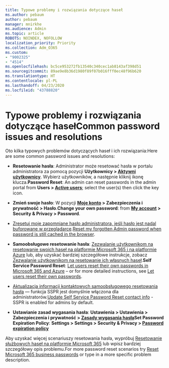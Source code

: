 ```yaml
---
title: Typowe problemy i rozwiązania dotyczące haseł
ms.author: pebaum
author: pebaum
manager: mnirkhe
ms.audience: Admin
ms.topic: article
ROBOTS: NOINDEX, NOFOLLOW
localization_priority: Priority
ms.collection: Adm_O365
ms.custom:
- "9002325"
- "4514"
ms.openlocfilehash: bc5ce953272fb13540c340cec1ab8143af398d51
ms.sourcegitcommit: 89ae9e8b36d1980f89f07b016fff0ec48f96b620
ms.translationtype: HT
ms.contentlocale: pl-PL
ms.lasthandoff: 04/23/2020
ms.locfileid: "43788820"
---
```

# <a name="common-password-issues-and-resolutions"></a><span data-ttu-id="70a7d-102">Typowe problemy i rozwiązania dotyczące haseł</span><span class="sxs-lookup"><span data-stu-id="70a7d-102">Common password issues and resolutions</span></span>

<span data-ttu-id="70a7d-103">Oto kilka typowych problemów dotyczących haseł i ich rozwiązania:</span><span class="sxs-lookup"><span data-stu-id="70a7d-103">Here are some common password issues and resolutions:</span></span>

- <span data-ttu-id="70a7d-104">**Resetowanie hasła**: Administrator może resetować hasła w portalu administratora za pomocą pozycji **Użytkownicy > [Aktywni użytkownicy](https://portal.office.com/adminportal/home#/users)**. Wybierz użytkowników, a następnie kliknij ikonę klucza.</span><span class="sxs-lookup"><span data-stu-id="70a7d-104">**Password Reset**: An admin can reset passwords in the admin portal from **Users > [Active users](https://portal.office.com/adminportal/home#/users)**; select the user(s) then click the key icon.</span></span>

- <span data-ttu-id="70a7d-105">**Zmień swoje hasło**: W pozycji **[Moje konto](https://portal.office.com/account/#home) > Zabezpieczenia i prywatność > Hasło**.</span><span class="sxs-lookup"><span data-stu-id="70a7d-105">**Change your own password**:  from  **[My account](https://portal.office.com/account/#home) >  Security & Privacy > Password**.</span></span>

- <span data-ttu-id="70a7d-106">[Zresetuj moje zapomniane hasło administratora, jeśli hasło jest nadal buforowane w przeglądarce](https://docs.microsoft.com/microsoft-365/admin/add-users/reset-passwords?view=o365-worldwide#reset-my-office-365-tenant-admin-password).</span><span class="sxs-lookup"><span data-stu-id="70a7d-106">[Reset my forgotten Admin password when password is still cached in the browser](https://docs.microsoft.com/microsoft-365/admin/add-users/reset-passwords?view=o365-worldwide#reset-my-office-365-tenant-admin-password).</span></span>

- <span data-ttu-id="70a7d-107">**Samoobsługowe resetowanie hasła**: [Zezwalanie użytkownikom na resetowanie swoich haseł na platformie Microsoft 365 i na platformie Azure](https://portal.office.com/adminportal/home#/SettingsMultiPivot/:/Settings/L1/SelfServiceReset) lub, aby uzyskać bardziej szczegółowe instrukcje, zobacz [Zezwalanie użytkownikom na resetowanie ich własnych haseł](https://docs.microsoft.com/microsoft-365/admin/add-users/let-users-reset-passwords).</span><span class="sxs-lookup"><span data-stu-id="70a7d-107">**Self Service Password Reset**: [Let users reset their own passwords in Microsoft 365 and Azure](https://portal.office.com/adminportal/home#/SettingsMultiPivot/:/Settings/L1/SelfServiceReset) – or for more detailed instructions, see [Let users reset their own passwords](https://docs.microsoft.com/microsoft-365/admin/add-users/let-users-reset-passwords).</span></span>

- <span data-ttu-id="70a7d-108">[Aktualizacja informacji kontaktowych samoobsługowego resetowania hasła](https://go.microsoft.com/fwlink/?linkid=849451) — funkcja SSPR jest domyślnie włączona dla administratorów.</span><span class="sxs-lookup"><span data-stu-id="70a7d-108">[Update Self Service Password Reset contact info](https://go.microsoft.com/fwlink/?linkid=849451) - SSPR is enabled for admins by default.</span></span> 

- <span data-ttu-id="70a7d-109">**Ustawianie zasad wygasania hasła**: **Ustawienia > Ustawienia > Zabezpieczenia i prywatność > [Zasady wygasania hasła](https://admin.microsoft.com/AdminPortal/Home#/SettingsMultiPivot/:/Settings/L1/PasswordPolicy)**</span><span class="sxs-lookup"><span data-stu-id="70a7d-109">**Set Password Expiration Policy**: **Settings > Settings > Security & Privacy > [Password expiration policy](https://admin.microsoft.com/AdminPortal/Home#/SettingsMultiPivot/:/Settings/L1/PasswordPolicy)**</span></span>

<span data-ttu-id="70a7d-110">Aby uzyskać więcej scenariuszy resetowania hasła, wypróbuj [Resetowanie służbowych haseł na platformie Microsoft 365](https://docs.microsoft.com/microsoft-365/admin/add-users/reset-passwords) lub wpisz bardziej szczegółowy opis problemu.</span><span class="sxs-lookup"><span data-stu-id="70a7d-110">For more password reset scenarios try [Reset Microsoft 365 business passwords](https://docs.microsoft.com/microsoft-365/admin/add-users/reset-passwords) or type in a more specific problem description.</span></span>
